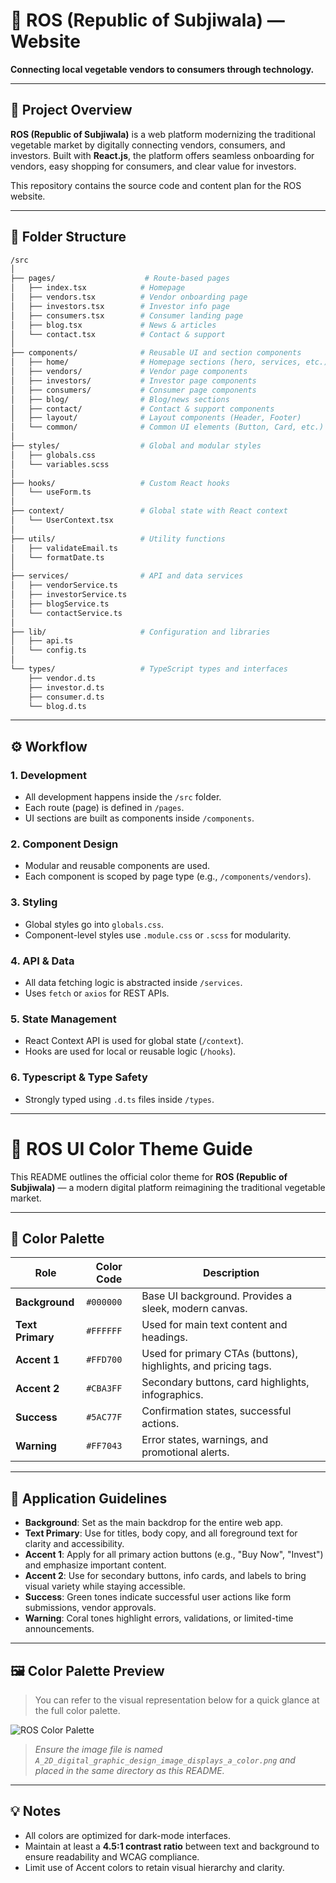 # 🌿 ROS (Republic of Subjiwala) — Website

**Connecting local vegetable vendors to consumers through technology.**

---

## 📌 Project Overview

**ROS (Republic of Subjiwala)** is a web platform modernizing the traditional vegetable market by digitally connecting vendors, consumers, and investors. Built with **React.js**, the platform offers seamless onboarding for vendors, easy shopping for consumers, and clear value for investors.

This repository contains the source code and content plan for the ROS website.

---

## 📁 Folder Structure

```bash
/src
│
├── pages/                    # Route-based pages
│   ├── index.tsx            # Homepage
│   ├── vendors.tsx          # Vendor onboarding page
│   ├── investors.tsx        # Investor info page
│   ├── consumers.tsx        # Consumer landing page
│   ├── blog.tsx             # News & articles
│   └── contact.tsx          # Contact & support
│
├── components/              # Reusable UI and section components
│   ├── home/                # Homepage sections (hero, services, etc.)
│   ├── vendors/             # Vendor page components
│   ├── investors/           # Investor page components
│   ├── consumers/           # Consumer page components
│   ├── blog/                # Blog/news sections
│   ├── contact/             # Contact & support components
│   ├── layout/              # Layout components (Header, Footer)
│   └── common/              # Common UI elements (Button, Card, etc.)
│
├── styles/                  # Global and modular styles
│   ├── globals.css
│   └── variables.scss
│
├── hooks/                   # Custom React hooks
│   └── useForm.ts
│
├── context/                 # Global state with React context
│   └── UserContext.tsx
│
├── utils/                   # Utility functions
│   ├── validateEmail.ts
│   └── formatDate.ts
│
├── services/                # API and data services
│   ├── vendorService.ts
│   ├── investorService.ts
│   ├── blogService.ts
│   └── contactService.ts
│
├── lib/                     # Configuration and libraries
│   ├── api.ts
│   └── config.ts
│
└── types/                   # TypeScript types and interfaces
    ├── vendor.d.ts
    ├── investor.d.ts
    ├── consumer.d.ts
    └── blog.d.ts
```

---

## ⚙️ Workflow

### 1. Development

* All development happens inside the `/src` folder.
* Each route (page) is defined in `/pages`.
* UI sections are built as components inside `/components`.

### 2. Component Design

* Modular and reusable components are used.
* Each component is scoped by page type (e.g., `/components/vendors`).

### 3. Styling

* Global styles go into `globals.css`.
* Component-level styles use `.module.css` or `.scss` for modularity.

### 4. API & Data

* All data fetching logic is abstracted inside `/services`.
* Uses `fetch` or `axios` for REST APIs.

### 5. State Management

* React Context API is used for global state (`/context`).
* Hooks are used for local or reusable logic (`/hooks`).

### 6. Typescript & Type Safety

* Strongly typed using `.d.ts` files inside `/types`.

---

# 🌈 ROS UI Color Theme Guide

This README outlines the official color theme for **ROS (Republic of Subjiwala)** — a modern digital platform reimagining the traditional vegetable market.

---

## 🎨 Color Palette

| Role             | Color Code | Description                                                    |
| ---------------- | ---------- | -------------------------------------------------------------- |
| **Background**   | `#000000`  | Base UI background. Provides a sleek, modern canvas.           |
| **Text Primary** | `#FFFFFF`  | Used for main text content and headings.                       |
| **Accent 1**     | `#FFD700`  | Used for primary CTAs (buttons), highlights, and pricing tags. |
| **Accent 2**     | `#CBA3FF`  | Secondary buttons, card highlights, infographics.              |
| **Success**      | `#5AC77F`  | Confirmation states, successful actions.                       |
| **Warning**      | `#FF7043`  | Error states, warnings, and promotional alerts.                |

---

## 🔭 Application Guidelines

* **Background**: Set as the main backdrop for the entire web app.
* **Text Primary**: Use for titles, body copy, and all foreground text for clarity and accessibility.
* **Accent 1**: Apply for all primary action buttons (e.g., "Buy Now", "Invest") and emphasize important content.
* **Accent 2**: Use for secondary buttons, info cards, and labels to bring visual variety while staying accessible.
* **Success**: Green tones indicate successful user actions like form submissions, vendor approvals.
* **Warning**: Coral tones highlight errors, validations, or limited-time announcements.

---

## 🖼️ Color Palette Preview

> You can refer to the visual representation below for a quick glance at the full color palette.

![ROS Color Palette](./Client/assets/color%20schema.png)

> *Ensure the image file is named `A_2D_digital_graphic_design_image_displays_a_color.png` and placed in the same directory as this README.*

---

## 💡 Notes

* All colors are optimized for dark-mode interfaces.
* Maintain at least a **4.5:1 contrast ratio** between text and background to ensure readability and WCAG compliance.
* Limit use of Accent colors to retain visual hierarchy and clarity.
